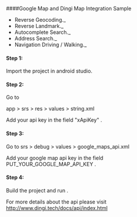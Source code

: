 ####Google Map and Dingi Map Integration Sample

 - Reverse Geocoding._
 - Reverse Landmark._
 - Autocomplete Search._
 - Address Search._
 - Navigation Driving / Walking._


#### Step 1:

Import the project in android studio.

#### Step 2:  

  Go to 

  app > srs > res > values > string.xml

  Add your api key in the field "xApiKey" .
  
#### Step 3:

 Go to srs > debug > values > google_maps_api.xml 
 
 Add your google map api key in the field PUT_YOUR_GOOGLE_MAP_API_KEY .
 
 
 #### Step 4:
 
  Build the project and run . 
 
 
For more details about the api please visit http://www.dingi.tech/docs/api/index.html

